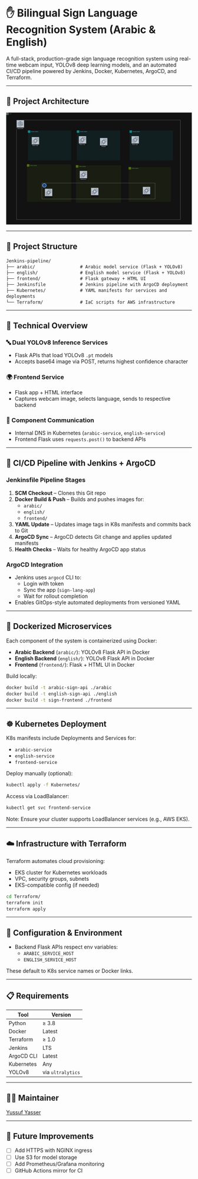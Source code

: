 # ✋ Bilingual Sign Language Recognition System (Arabic & English)

A full-stack, production-grade sign language recognition system using real-time webcam input, YOLOv8 deep learning models, and an automated CI/CD pipeline powered by Jenkins, Docker, Kubernetes, ArgoCD, and Terraform.

---

## 🧠 Project Architecture

![System Architecture](architecture.jpg)

---

## 📁 Project Structure

```
Jenkins-pipeline/
├── arabic/                 # Arabic model service (Flask + YOLOv8)
├── english/                # English model service (Flask + YOLOv8)
├── frontend/               # Flask gateway + HTML UI
├── Jenkinsfile             # Jenkins pipeline with ArgoCD deployment
├── Kubernetes/             # YAML manifests for services and deployments
└── Terraform/              # IaC scripts for AWS infrastructure
```

---

## 🧠 Technical Overview

### 🔤 Dual YOLOv8 Inference Services
- Flask APIs that load YOLOv8 `.pt` models
- Accepts base64 image via POST, returns highest confidence character

### 🌍 Frontend Service
- Flask app + HTML interface
- Captures webcam image, selects language, sends to respective backend

### 🔁 Component Communication
- Internal DNS in Kubernetes (`arabic-service`, `english-service`)
- Frontend Flask uses `requests.post()` to backend APIs

---

## 🚀 CI/CD Pipeline with Jenkins + ArgoCD

### Jenkinsfile Pipeline Stages

1. **SCM Checkout** – Clones this Git repo
2. **Docker Build & Push** – Builds and pushes images for:
   - `arabic/`
   - `english/`
   - `frontend/`
3. **YAML Update** – Updates image tags in K8s manifests and commits back to Git
4. **ArgoCD Sync** – ArgoCD detects Git change and applies updated manifests
5. **Health Checks** – Waits for healthy ArgoCD app status

### ArgoCD Integration

- Jenkins uses `argocd` CLI to:
  - Login with token
  - Sync the app (`sign-lang-app`)
  - Wait for rollout completion
- Enables GitOps-style automated deployments from versioned YAML

---

## 🐳 Dockerized Microservices

Each component of the system is containerized using Docker:

- **Arabic Backend** (`arabic/`): YOLOv8 Flask API in Docker
- **English Backend** (`english/`): YOLOv8 Flask API in Docker
- **Frontend** (`frontend/`): Flask + HTML UI in Docker

Build locally:

```bash
docker build -t arabic-sign-api ./arabic
docker build -t english-sign-api ./english
docker build -t sign-frontend ./frontend
```

---

## ☸️ Kubernetes Deployment

K8s manifests include Deployments and Services for:

- `arabic-service`
- `english-service`
- `frontend-service`

Deploy manually (optional):

```bash
kubectl apply -f Kubernetes/
```

Access via LoadBalancer:

```bash
kubectl get svc frontend-service
```
Note: Ensure your cluster supports LoadBalancer services (e.g., AWS EKS).

---

## ☁️ Infrastructure with Terraform

Terraform automates cloud provisioning:

- EKS cluster for Kubernetes workloads
- VPC, security groups, subnets
- EKS-compatible config (if needed)

```bash
cd Terraform/
terraform init
terraform apply
```

---

## 🔧 Configuration & Environment

- Backend Flask APIs respect env variables:
  - `ARABIC_SERVICE_HOST`
  - `ENGLISH_SERVICE_HOST`

These default to K8s service names or Docker links.

---

## 📋 Requirements

| Tool        | Version |
|-------------|---------|
| Python      | ≥ 3.8   |
| Docker      | Latest  |
| Terraform   | ≥ 1.0   |
| Jenkins     | LTS     |
| ArgoCD CLI  | Latest  |
| Kubernetes  | Any     |
| YOLOv8      | via `ultralytics` |

---

## 👨‍💻 Maintainer

[Yussuf Yasser](https://github.com/yussufyasser)

---

## 🧪 Future Improvements

- [ ] Add HTTPS with NGINX ingress
- [ ] Use S3 for model storage
- [ ] Add Prometheus/Grafana monitoring
- [ ] GitHub Actions mirror for CI

